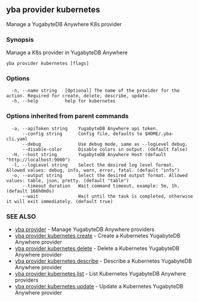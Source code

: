 ## yba provider kubernetes

Manage a YugabyteDB Anywhere K8s provider

### Synopsis

Manage a K8s provider in YugabyteDB Anywhere

```
yba provider kubernetes [flags]
```

### Options

```
  -n, --name string   [Optional] The name of the provider for the action. Required for create, delete, describe, update.
  -h, --help          help for kubernetes
```

### Options inherited from parent commands

```
  -a, --apiToken string    YugabyteDB Anywhere api token.
      --config string      Config file, defaults to $HOME/.yba-cli.yaml
      --debug              Use debug mode, same as --logLevel debug.
      --disable-color      Disable colors in output. (default false)
  -H, --host string        YugabyteDB Anywhere Host (default "http://localhost:9000")
  -l, --logLevel string    Select the desired log level format. Allowed values: debug, info, warn, error, fatal. (default "info")
  -o, --output string      Select the desired output format. Allowed values: table, json, pretty. (default "table")
      --timeout duration   Wait command timeout, example: 5m, 1h. (default 168h0m0s)
      --wait               Wait until the task is completed, otherwise it will exit immediately. (default true)
```

### SEE ALSO

* [yba provider](yba_provider.md)	 - Manage YugabyteDB Anywhere providers
* [yba provider kubernetes create](yba_provider_kubernetes_create.md)	 - Create a Kubernetes YugabyteDB Anywhere provider
* [yba provider kubernetes delete](yba_provider_kubernetes_delete.md)	 - Delete a Kubernetes YugabyteDB Anywhere provider
* [yba provider kubernetes describe](yba_provider_kubernetes_describe.md)	 - Describe a Kubernetes YugabyteDB Anywhere provider
* [yba provider kubernetes list](yba_provider_kubernetes_list.md)	 - List Kubernetes YugabyteDB Anywhere providers
* [yba provider kubernetes update](yba_provider_kubernetes_update.md)	 - Update a Kubernetes YugabyteDB Anywhere provider

